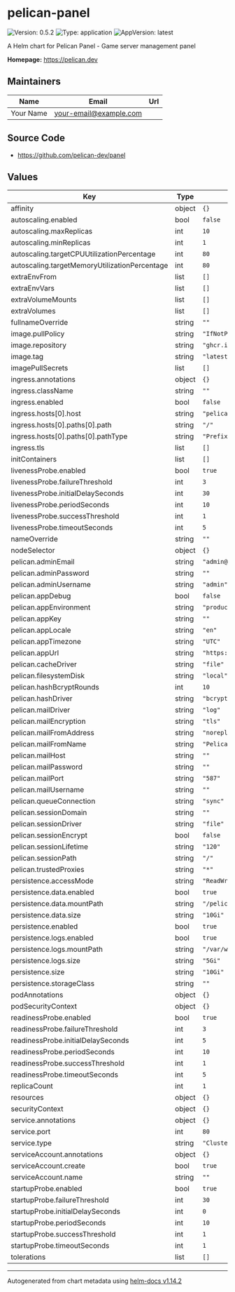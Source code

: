 # pelican-panel

![Version: 0.5.2](https://img.shields.io/badge/Version-0.5.2-informational?style=flat-square) ![Type: application](https://img.shields.io/badge/Type-application-informational?style=flat-square) ![AppVersion: latest](https://img.shields.io/badge/AppVersion-latest-informational?style=flat-square)

A Helm chart for Pelican Panel - Game server management panel

**Homepage:** <https://pelican.dev>

## Maintainers

| Name | Email | Url |
| ---- | ------ | --- |
| Your Name | <your-email@example.com> |  |

## Source Code

* <https://github.com/pelican-dev/panel>

## Values

| Key | Type | Default | Description |
|-----|------|---------|-------------|
| affinity | object | `{}` |  |
| autoscaling.enabled | bool | `false` |  |
| autoscaling.maxReplicas | int | `10` |  |
| autoscaling.minReplicas | int | `1` |  |
| autoscaling.targetCPUUtilizationPercentage | int | `80` |  |
| autoscaling.targetMemoryUtilizationPercentage | int | `80` |  |
| extraEnvFrom | list | `[]` |  |
| extraEnvVars | list | `[]` |  |
| extraVolumeMounts | list | `[]` |  |
| extraVolumes | list | `[]` |  |
| fullnameOverride | string | `""` |  |
| image.pullPolicy | string | `"IfNotPresent"` |  |
| image.repository | string | `"ghcr.io/pelican-dev/panel"` |  |
| image.tag | string | `"latest"` |  |
| imagePullSecrets | list | `[]` |  |
| ingress.annotations | object | `{}` |  |
| ingress.className | string | `""` |  |
| ingress.enabled | bool | `false` |  |
| ingress.hosts[0].host | string | `"pelican.local"` |  |
| ingress.hosts[0].paths[0].path | string | `"/"` |  |
| ingress.hosts[0].paths[0].pathType | string | `"Prefix"` |  |
| ingress.tls | list | `[]` |  |
| initContainers | list | `[]` |  |
| livenessProbe.enabled | bool | `true` |  |
| livenessProbe.failureThreshold | int | `3` |  |
| livenessProbe.initialDelaySeconds | int | `30` |  |
| livenessProbe.periodSeconds | int | `10` |  |
| livenessProbe.successThreshold | int | `1` |  |
| livenessProbe.timeoutSeconds | int | `5` |  |
| nameOverride | string | `""` |  |
| nodeSelector | object | `{}` |  |
| pelican.adminEmail | string | `"admin@example.com"` |  |
| pelican.adminPassword | string | `""` |  |
| pelican.adminUsername | string | `"admin"` |  |
| pelican.appDebug | bool | `false` |  |
| pelican.appEnvironment | string | `"production"` |  |
| pelican.appKey | string | `""` |  |
| pelican.appLocale | string | `"en"` |  |
| pelican.appTimezone | string | `"UTC"` |  |
| pelican.appUrl | string | `"https://pelican.local"` |  |
| pelican.cacheDriver | string | `"file"` |  |
| pelican.filesystemDisk | string | `"local"` |  |
| pelican.hashBcryptRounds | int | `10` |  |
| pelican.hashDriver | string | `"bcrypt"` |  |
| pelican.mailDriver | string | `"log"` |  |
| pelican.mailEncryption | string | `"tls"` |  |
| pelican.mailFromAddress | string | `"noreply@pelican.local"` |  |
| pelican.mailFromName | string | `"Pelican Panel"` |  |
| pelican.mailHost | string | `""` |  |
| pelican.mailPassword | string | `""` |  |
| pelican.mailPort | string | `"587"` |  |
| pelican.mailUsername | string | `""` |  |
| pelican.queueConnection | string | `"sync"` |  |
| pelican.sessionDomain | string | `""` |  |
| pelican.sessionDriver | string | `"file"` |  |
| pelican.sessionEncrypt | bool | `false` |  |
| pelican.sessionLifetime | string | `"120"` |  |
| pelican.sessionPath | string | `"/"` |  |
| pelican.trustedProxies | string | `"*"` |  |
| persistence.accessMode | string | `"ReadWriteOnce"` |  |
| persistence.data.enabled | bool | `true` |  |
| persistence.data.mountPath | string | `"/pelican-data"` |  |
| persistence.data.size | string | `"10Gi"` |  |
| persistence.enabled | bool | `true` |  |
| persistence.logs.enabled | bool | `true` |  |
| persistence.logs.mountPath | string | `"/var/www/html/storage/logs"` |  |
| persistence.logs.size | string | `"5Gi"` |  |
| persistence.size | string | `"10Gi"` |  |
| persistence.storageClass | string | `""` |  |
| podAnnotations | object | `{}` |  |
| podSecurityContext | object | `{}` |  |
| readinessProbe.enabled | bool | `true` |  |
| readinessProbe.failureThreshold | int | `3` |  |
| readinessProbe.initialDelaySeconds | int | `5` |  |
| readinessProbe.periodSeconds | int | `10` |  |
| readinessProbe.successThreshold | int | `1` |  |
| readinessProbe.timeoutSeconds | int | `5` |  |
| replicaCount | int | `1` |  |
| resources | object | `{}` |  |
| securityContext | object | `{}` |  |
| service.annotations | object | `{}` |  |
| service.port | int | `80` |  |
| service.type | string | `"ClusterIP"` |  |
| serviceAccount.annotations | object | `{}` |  |
| serviceAccount.create | bool | `true` |  |
| serviceAccount.name | string | `""` |  |
| startupProbe.enabled | bool | `true` |  |
| startupProbe.failureThreshold | int | `30` |  |
| startupProbe.initialDelaySeconds | int | `0` |  |
| startupProbe.periodSeconds | int | `10` |  |
| startupProbe.successThreshold | int | `1` |  |
| startupProbe.timeoutSeconds | int | `1` |  |
| tolerations | list | `[]` |  |

----------------------------------------------
Autogenerated from chart metadata using [helm-docs v1.14.2](https://github.com/norwoodj/helm-docs/releases/v1.14.2)
